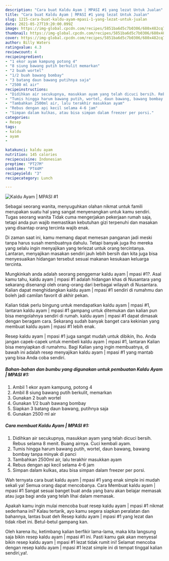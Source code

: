 ```yaml
---
description: "Cara buat Kaldu Ayam | MPASI #1 yang lezat Untuk Jualan"
title: "Cara buat Kaldu Ayam | MPASI #1 yang lezat Untuk Jualan"
slug: 1215-cara-buat-kaldu-ayam-mpasi-1-yang-lezat-untuk-jualan
date: 2021-05-27T19:20:00.099Z
image: https://img-global.cpcdn.com/recipes/5851ba6d5c7b0306/680x482cq70/kaldu-ayam-mpasi-1-foto-resep-utama.jpg
thumbnail: https://img-global.cpcdn.com/recipes/5851ba6d5c7b0306/680x482cq70/kaldu-ayam-mpasi-1-foto-resep-utama.jpg
cover: https://img-global.cpcdn.com/recipes/5851ba6d5c7b0306/680x482cq70/kaldu-ayam-mpasi-1-foto-resep-utama.jpg
author: Billy Waters
ratingvalue: 4.3
reviewcount: 4
recipeingredient:
- "1 ekor ayam kampung potong 4"
- "8 siung bawang putih berkulit memarkan"
- "2 buah wortel"
- "1/2 buah bawang bombay"
- "3 batang daun bawang putihnya saja"
- "2500 ml air"
recipeinstructions:
- "Didihkan air secukupnya, masukkan ayam yang telah dicuci bersih. Rebus selama 8 menit. Buang airnya. Cuci kembali ayam."
- "Tumis hingga harum bawang putih, wortel, daun bawang, bawang bombay tanpa minyak di panci"
- "Tambahkan 2500ml air, lalu terakhir masukkan ayam"
- "Rebus dengan api kecil selama 4-6 jam"
- "Simpan dalam kulkas, atau bisa simpan dalam freezer per porsi."
categories:
- Resep
tags:
- kaldu
- ayam
- 

katakunci: kaldu ayam  
nutrition: 145 calories
recipecuisine: Indonesian
preptime: "PT27M"
cooktime: "PT44M"
recipeyield: "3"
recipecategory: Lunch

---
```



![Kaldu Ayam | MPASI #1](https://img-global.cpcdn.com/recipes/5851ba6d5c7b0306/680x482cq70/kaldu-ayam-mpasi-1-foto-resep-utama.jpg)

Sebagai seorang wanita, menyuguhkan olahan nikmat untuk famili merupakan suatu hal yang sangat menyenangkan untuk kamu sendiri. Tugas seorang  wanita Tidak cuma mengerjakan pekerjaan rumah saja, tetapi anda pun wajib memastikan kebutuhan gizi terpenuhi dan masakan yang disantap orang tercinta wajib enak.

Di zaman  saat ini, kamu memang dapat memesan panganan jadi meski tanpa harus susah membuatnya dahulu. Tetapi banyak juga lho mereka yang selalu ingin menyajikan yang terlezat untuk orang tercintanya. Lantaran, menyajikan masakan sendiri jauh lebih bersih dan kita juga bisa menyesuaikan hidangan tersebut sesuai makanan kesukaan keluarga tercinta. 



Mungkinkah anda adalah seorang penggemar kaldu ayam | mpasi #1?. Asal kamu tahu, kaldu ayam | mpasi #1 adalah hidangan khas di Nusantara yang sekarang disenangi oleh orang-orang dari berbagai wilayah di Nusantara. Kalian dapat menghidangkan kaldu ayam | mpasi #1 sendiri di rumahmu dan boleh jadi camilan favorit di akhir pekan.

Kalian tidak perlu bingung untuk mendapatkan kaldu ayam | mpasi #1, lantaran kaldu ayam | mpasi #1 gampang untuk ditemukan dan kalian pun bisa mengolahnya sendiri di rumah. kaldu ayam | mpasi #1 dapat dimasak dengan beragam cara. Sekarang sudah banyak banget cara kekinian yang membuat kaldu ayam | mpasi #1 lebih enak.

Resep kaldu ayam | mpasi #1 juga sangat mudah untuk dibikin, lho. Anda jangan capek-capek untuk membeli kaldu ayam | mpasi #1, lantaran Kalian bisa menyiapkan di rumahmu. Bagi Kalian yang ingin membuatnya, di bawah ini adalah resep menyajikan kaldu ayam | mpasi #1 yang mantab yang bisa Anda coba sendiri.

<!--inarticleads1-->

##### Bahan-bahan dan bumbu yang digunakan untuk pembuatan Kaldu Ayam | MPASI #1:

1. Ambil 1 ekor ayam kampung, potong 4
1. Ambil 8 siung bawang putih berkulit, memarkan
1. Gunakan 2 buah wortel
1. Gunakan 1/2 buah bawang bombay
1. Siapkan 3 batang daun bawang, putihnya saja
1. Gunakan 2500 ml air




<!--inarticleads2-->

##### Cara membuat Kaldu Ayam | MPASI #1:

1. Didihkan air secukupnya, masukkan ayam yang telah dicuci bersih. Rebus selama 8 menit. Buang airnya. Cuci kembali ayam.
1. Tumis hingga harum bawang putih, wortel, daun bawang, bawang bombay tanpa minyak di panci
1. Tambahkan 2500ml air, lalu terakhir masukkan ayam
1. Rebus dengan api kecil selama 4-6 jam
1. Simpan dalam kulkas, atau bisa simpan dalam freezer per porsi.




Wah ternyata cara buat kaldu ayam | mpasi #1 yang enak simple ini mudah sekali ya! Semua orang dapat mencobanya. Cara Membuat kaldu ayam | mpasi #1 Sangat sesuai banget buat anda yang baru akan belajar memasak atau juga bagi anda yang telah lihai dalam memasak.

Apakah kamu ingin mulai mencoba buat resep kaldu ayam | mpasi #1 nikmat sederhana ini? Kalau tertarik, ayo kamu segera siapkan peralatan dan bahannya, lantas buat deh Resep kaldu ayam | mpasi #1 yang lezat dan tidak ribet ini. Betul-betul gampang kan. 

Oleh karena itu, ketimbang kalian berfikir lama-lama, maka kita langsung saja bikin resep kaldu ayam | mpasi #1 ini. Pasti kamu gak akan menyesal bikin resep kaldu ayam | mpasi #1 lezat tidak rumit ini! Selamat mencoba dengan resep kaldu ayam | mpasi #1 lezat simple ini di tempat tinggal kalian sendiri,ya!.


